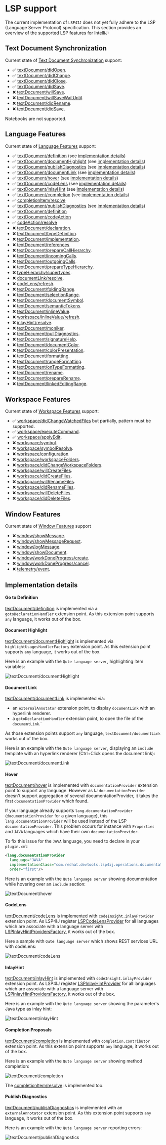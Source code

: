 # LSP support

The current implementation of `LSP4IJ` does not yet fully adhere to the LSP (Language Server Protocol) specification. This section provides an overview of the supported LSP features for IntelliJ:

## Text Document Synchronization

Current state of [Text Document Synchronization](https://microsoft.github.io/language-server-protocol/specifications/lsp/3.17/specification/#textDocument_synchronization) support:

 * ✅ [textDocument/didOpen](https://microsoft.github.io/language-server-protocol/specifications/lsp/3.17/specification/#textDocument_didOpen).
 * ✅ [textDocument/didChange](https://microsoft.github.io/language-server-protocol/specifications/lsp/3.17/specification/#textDocument_didChange).
 * ✅ [textDocument/didClose](https://microsoft.github.io/language-server-protocol/specifications/lsp/3.17/specification/#textDocument_didClose).
 * ✅ [textDocument/didSave](https://microsoft.github.io/language-server-protocol/specifications/lsp/3.17/specification/#textDocument_didSave).
 * ❌ [textDocument/willSave](https://microsoft.github.io/language-server-protocol/specifications/lsp/3.17/specification/#textDocument_willSave).
 * ❌ [textDocument/willSaveWaitUntil](https://microsoft.github.io/language-server-protocol/specifications/lsp/3.17/specification/#textDocument_willSaveWaitUntil).
 * ❌ [textDocument/didRename](https://microsoft.github.io/language-server-protocol/specifications/lsp/3.17/specification/#textDocument_didRename).
 * ❌ [textDocument/didSave](https://microsoft.github.io/language-server-protocol/specifications/lsp/3.17/specification/#textDocument_didSave).
 
Notebooks are not supported.
 
## Language Features

Current state of [Language Features]( https://microsoft.github.io/language-server-protocol/specifications/lsp/3.17/specification/#languageFeatures) support:

 * ✅ [textDocument/definition](https://microsoft.github.io/language-server-protocol/specifications/lsp/3.17/specification/#textDocument_definition) (see [implementation details](#go-to-definition))
 * ✅ [textDocument/documentHighlight](https://microsoft.github.io/language-server-protocol/specifications/lsp/3.17/specification/#textDocument_documentHighlight) (see [implementation details](#document-highlight))
 * ✅ [textDocument/publishDiagnostics](https://microsoft.github.io/language-server-protocol/specifications/lsp/3.17/specification/#textDocument_publishDiagnostics) (see [implementation details](#publish-diagnostics))
 * ✅ [textDocument/documentLink](https://microsoft.github.io/language-server-protocol/specifications/lsp/3.17/specification/#textDocument_documentLink) (see [implementation details](#document-link))
 * ✅ [textDocument/hover](https://microsoft.github.io/language-server-protocol/specifications/lsp/3.17/specification/#textDocument_hover) (see [implementation details](#hover))
 * ✅ [textDocument/codeLens](https://microsoft.github.io/language-server-protocol/specifications/lsp/3.17/specification/#textDocument_codeLens) (see [implementation details](#codelens))
 * ✅ [textDocument/inlayHint](https://microsoft.github.io/language-server-protocol/specifications/lsp/3.17/specification/#textDocument_inlayHint) (see [implementation details](#inlayhint))
 * ✅ [textDocument/completion](https://microsoft.github.io/language-server-protocol/specifications/lsp/3.17/specification/#textDocument_completion) (see [implementation details](#completion-proposals))
 * ✅ [completionItem/resolve](https://microsoft.github.io/language-server-protocol/specifications/lsp/3.17/specification/#completionItem_resolve) 
 * ✅ [textDocument/publishDiagnostics](https://microsoft.github.io/language-server-protocol/specifications/lsp/3.17/specification/#textDocument_publishDiagnostics) (see [implementation details](#publish-diagnostics))
 * ✅ [textDocument/definition](https://microsoft.github.io/language-server-protocol/specifications/lsp/3.17/specification/#textDocument_definition)
 * ✅ [textDocument/codeAction](https://microsoft.github.io/language-server-protocol/specifications/lsp/3.17/specification/#textDocument_codeAction)
 * ✅ [codeAction/resolve](https://microsoft.github.io/language-server-protocol/specifications/lsp/3.17/specification/#codeAction_resolve)
 * ❌ [textDocument/declaration](https://microsoft.github.io/language-server-protocol/specifications/lsp/3.17/specification/#textDocument_declaration).
 * ❌ [textDocument/typeDefinition](https://microsoft.github.io/language-server-protocol/specifications/lsp/3.17/specification/#textDocument_typeDefinition).
 * ❌ [textDocument/implementation](https://microsoft.github.io/language-server-protocol/specifications/lsp/3.17/specification/#textDocument_implementation).
 * ❌ [textDocument/references](https://microsoft.github.io/language-server-protocol/specifications/lsp/3.17/specification/#textDocument_references).
 * ❌ [textDocument/prepareCallHierarchy](https://microsoft.github.io/language-server-protocol/specifications/lsp/3.17/specification/#textDocument_prepareCallHierarchy).
 * ❌ [textDocument/incomingCalls](https://microsoft.github.io/language-server-protocol/specifications/lsp/3.17/specification/#callHierarchy_incomingCalls).
 * ❌ [textDocument/outgoingCalls](https://microsoft.github.io/language-server-protocol/specifications/lsp/3.17/specification/#callHierarchy_outgoingCalls).
 * ❌ [textDocument/prepareTypeHierarchy](https://microsoft.github.io/language-server-protocol/specifications/lsp/3.17/specification/#textDocument_prepareTypeHierarchy).
 * ❌ [typeHierarchy/supertypes](https://microsoft.github.io/language-server-protocol/specifications/lsp/3.17/specification/#typeHierarchy_supertypes).
 * ❌ [documentLink/resolve](https://microsoft.github.io/language-server-protocol/specifications/lsp/3.17/specification/#documentLink_resolve).
 * ❌ [codeLens/refresh](https://microsoft.github.io/language-server-protocol/specifications/lsp/3.17/specification/#codeLens_refresh).
 * ❌ [textDocument/foldingRange](https://microsoft.github.io/language-server-protocol/specifications/lsp/3.17/specification/#textDocument_foldingRange).
 * ❌ [textDocument/selectionRange](https://microsoft.github.io/language-server-protocol/specifications/lsp/3.17/specification/#textDocument_selectionRange).
 * ❌ [textDocument/documentSymbol](https://microsoft.github.io/language-server-protocol/specifications/lsp/3.17/specification/#textDocument_documentSymbol).
 * ❌ [textDocument/semanticTokens](https://microsoft.github.io/language-server-protocol/specifications/lsp/3.17/specification/#textDocument_semanticTokens).
 * ❌ [textDocument/inlineValue](https://microsoft.github.io/language-server-protocol/specifications/lsp/3.17/specification/#textDocument_inlineValue).
 * ❌ [workspace/inlineValue/refresh](https://microsoft.github.io/language-server-protocol/specifications/lsp/3.17/specification/#workspace_inlineValue_refresh).
 * ❌ [inlayHint/resolve](https://microsoft.github.io/language-server-protocol/specifications/lsp/3.17/specification/#inlayHint_resolve).
 * ❌ [textDocument/moniker](https://microsoft.github.io/language-server-protocol/specifications/lsp/3.17/specification/#textDocument_moniker).
 * ❌ [textDocument/pullDiagnostics](https://microsoft.github.io/language-server-protocol/specifications/lsp/3.17/specification/#textDocument_pullDiagnostics). 
 * ❌ [textDocument/signatureHelp](https://microsoft.github.io/language-server-protocol/specifications/lsp/3.17/specification/#textDocument_signatureHelp).
 * ❌ [textDocument/documentColor](https://microsoft.github.io/language-server-protocol/specifications/lsp/3.17/specification/#textDocument_documentColor).
 * ❌ [textDocument/colorPresentation](https://microsoft.github.io/language-server-protocol/specifications/lsp/3.17/specification/#textDocument_colorPresentation).
 * ❌ [textDocument/formatting](https://microsoft.github.io/language-server-protocol/specifications/lsp/3.17/specification/#textDocument_formatting).
 * ❌ [textDocument/rangeFormatting](https://microsoft.github.io/language-server-protocol/specifications/lsp/3.17/specification/#textDocument_rangeFormatting).
 * ❌ [textDocument/onTypeFormatting](https://microsoft.github.io/language-server-protocol/specifications/lsp/3.17/specification/#textDocument_onTypeFormatting).
 * ❌ [textDocument/rename](https://microsoft.github.io/language-server-protocol/specifications/lsp/3.17/specification/#textDocument_rename).
 * ❌ [textDocument/prepareRename](https://microsoft.github.io/language-server-protocol/specifications/lsp/3.17/specification/#textDocument_prepareRename).
 * ❌ [textDocument/linkedEditingRange](https://microsoft.github.io/language-server-protocol/specifications/lsp/3.17/specification/#textDocument_linkedEditingRange).

## Workspace Features

Current state of [Workspace Features]( https://microsoft.github.io/language-server-protocol/specifications/lsp/3.17/specification/#workspaceFeatures) support:

 * ✅ [workspace/didChangeWatchedFiles](https://microsoft.github.io/language-server-protocol/specifications/lsp/3.17/specification/#workspace_didChangeWatchedFiles) but partially, pattern must be supported.
 * ✅ [workspace/executeCommand](https://microsoft.github.io/language-server-protocol/specifications/lsp/3.17/specification/#workspace_executeCommand).
 * ✅ [workspace/applyEdit](https://microsoft.github.io/language-server-protocol/specifications/lsp/3.17/specification/#workspace_applyEdit).
 * ❌ [workspace/symbol](https://microsoft.github.io/language-server-protocol/specifications/lsp/3.17/specification/#workspace_symbol).
 * ❌ [workspace/symbolResolve](https://microsoft.github.io/language-server-protocol/specifications/lsp/3.17/specification/#workspace_symbolResolve).
 * ❌ [workspace/configuration](https://microsoft.github.io/language-server-protocol/specifications/lsp/3.17/specification/#workspace_configuration).
 * ❌ [workspace/workspaceFolders](https://microsoft.github.io/language-server-protocol/specifications/lsp/3.17/specification/#workspace_workspaceFolders).
 * ❌ [workspace/didChangeWorkspaceFolders](https://microsoft.github.io/language-server-protocol/specifications/lsp/3.17/specification/#workspace_didChangeWorkspaceFolders).
 * ❌ [workspace/willCreateFiles](https://microsoft.github.io/language-server-protocol/specifications/lsp/3.17/specification/#workspace_willCreateFiles).
 * ❌ [workspace/didCreateFiles](https://microsoft.github.io/language-server-protocol/specifications/lsp/3.17/specification/#workspace_didCreateFiles).
 * ❌ [workspace/willRenameFiles](https://microsoft.github.io/language-server-protocol/specifications/lsp/3.17/specification/#workspace_willRenameFiles).
 * ❌ [workspace/didRenameFiles](https://microsoft.github.io/language-server-protocol/specifications/lsp/3.17/specification/#workspace_didRenameFiles).
 * ❌ [workspace/willDeleteFiles](https://microsoft.github.io/language-server-protocol/specifications/lsp/3.17/specification/#workspace_willDeleteFiles).
 * ❌ [workspace/didDeleteFiles](https://microsoft.github.io/language-server-protocol/specifications/lsp/3.17/specification/#workspace_didDeleteFiles).
 
## Window Features

Current state of [Window Features]( https://microsoft.github.io/language-server-protocol/specifications/lsp/3.17/specification/#windowFeatures) support

 * ❌ [window/showMessage](https://microsoft.github.io/language-server-protocol/specifications/lsp/3.17/specification/#window_showMessage).
 * ❌ [window/showMessageRequest](https://microsoft.github.io/language-server-protocol/specifications/lsp/3.17/specification/#window_showMessageRequest).
 * ❌ [window/logMessage](https://microsoft.github.io/language-server-protocol/specifications/lsp/3.17/specification/#window_logMessage).
 * ❌ [window/showDocument](https://microsoft.github.io/language-server-protocol/specifications/lsp/3.17/specification/#window_showDocument).
 * ❌ [window/workDoneProgress/create](https://microsoft.github.io/language-server-protocol/specifications/lsp/3.17/specification/#window_workDoneProgress_create).
 * ❌ [window/workDoneProgress/cancel](https://microsoft.github.io/language-server-protocol/specifications/lsp/3.17/specification/#window_workDoneProgress_cancel).
 * ❌ [telemetry/event](https://microsoft.github.io/language-server-protocol/specifications/lsp/3.17/specification/#telemetry_event).

## Implementation details
#### Go to Definition

[textDocument/definition](https://microsoft.github.io/language-server-protocol/specifications/lsp/3.17/specification/#textDocument_definition) is implemented via a  
`gotoDeclarationHandler` extension point. As this extension point supports `any` language, it works out of the box.

#### Document Highlight

[textDocument/documentHighlight](https://microsoft.github.io/language-server-protocol/specifications/lsp/3.17/specification/#textDocument_documentHighlight) is implemented via  
`highlightUsagesHandlerFactory` extension point. As this extension point supports `any` language, it works out of the box.

Here is an example with the `Qute language server`, highlighting item variables:

![textDocument/documentHighlight](./images/lsp-support/textDocument_documentHighlight.png)

#### Document Link

[textDocument/documentLink](https://microsoft.github.io/language-server-protocol/specifications/lsp/3.17/specification/#textDocument_documentLink) is implemented via:

* an `externalAnnotator` extension point, to display `documentLink` with an hyperlink renderer.
* a `gotoDeclarationHandler` extension point, to open the file of the `documentLink`.`

As those extension points support `any` language, `textDocument/documentLink` works out of the box.

Here is an example with the `Qute language server`, displaying an `include` template with an hyperlink renderer (Ctrl+Click opens the document link):

![textDocument/documentLink](./images/lsp-support/textDocument_documentLink.png)

#### Hover

[textDocument/hover](https://microsoft.github.io/language-server-protocol/specifications/lsp/3.17/specification/#textDocument_hover) is implemented with `documentationProvider` extension point to support any language.
However as IJ `documentationProvider` doesn't support aggregation of several documentationProvider, it takes
the first `documentationProvider` which found.

If your language already supports `lang.documentationProvider` (`documentationProvider` for a given language),
this `lang.documentationProvider` will be used instead of the LSP `documentationProvider`.
This problem occurs for instance with `Properties` and `JAVA` languages which have their own `documentationProvider`.

To fix this issue for the `JAVA` language, you need to declare in your `plugin.xml`:

```xml 
<lang.documentationProvider 
  language="JAVA"
  implementationClass="com.redhat.devtools.lsp4ij.operations.documentation.LSPDocumentationProvider" 
  order="first"/>
```

Here is an example with the `Qute language server` showing documentation while hovering over an `include` section:

![textDocument/hover](./images/lsp-support/textDocument_hover.png)

#### CodeLens

[textDocument/codeLens](https://microsoft.github.io/language-server-protocol/specifications/lsp/3.17/specification/#textDocument_codeLens) is implemented with `codeInsight.inlayProvider` extension point.
As LSP4IJ register [LSPCodeLensProvider](https://github.com/redhat-developer/lsp4ij/blob/main/src/main/java/com/redhat/devtools/lsp4ij/operations/codelens/LSPCodelensProvider.java) for all languages which are associate with a language server with
[LSPInlayHintProvidersFactory](https://github.com/redhat-developer/lsp4ij/blob/main/src/main/java/com/redhat/devtools/lsp4ij/operations/LSPInlayHintProvidersFactory.java), it works out of the box.

Here a sample with `Qute language server` which shows REST services URL with codeLens:

![textDocument/codeLens](./images/lsp-support/textDocument_codeLens.png)

#### InlayHint

[textDocument/inlayHint](https://microsoft.github.io/language-server-protocol/specifications/lsp/3.17/specification/#textDocument_inlayHint) is implemented with `codeInsight.inlayProvider` extension point.
As LSP4IJ register [LSPInlayHintProvider](https://github.com/redhat-developer/lsp4ij/blob/main/src/main/java/com/redhat/devtools/lsp4ij/operations/inlayhint/LSPInlayHintsProvider.java) for all languages which are associate with a language server with
[LSPInlayHintProvidersFactory](https://github.com/redhat-developer/lsp4ij/blob/main/src/main/java/com/redhat/devtools/lsp4ij/operations/LSPInlayHintProvidersFactory.java), it works out of the box.

Here is an example with the `Qute language server` showing the parameter's Java type as inlay hint:

![textDocument/inlayHint](./images/lsp-support/textDocument_inlayHint.png)

#### Completion Proposals

[textDocument/completion](https://microsoft.github.io/language-server-protocol/specifications/lsp/3.17/specification/#textDocument_completion) is implemented with
`completion.contributor` extension point. As this extension point supports `any` language, it works out of the box.

Here is an example with the `Qute language server` showing method completion:

![textDocument/completion](./images/lsp-support/textDocument_completion.png)

The [completionItem/resolve](https://microsoft.github.io/language-server-protocol/specifications/lsp/3.17/specification/#completionItem_resolve) is implemented too.

#### Publish Diagnostics

[textDocument/publishDiagnostics](https://microsoft.github.io/language-server-protocol/specifications/lsp/3.17/specification/#textDocument_publishDiagnostics) is implemented with an `externalAnnotator` extension point. As this extension point supports `any` language, it works out of the box.

Here is an example with the `Qute language server` reporting errors:

![textDocument/publishDiagnostics](./images/lsp-support/textDocument_publishDiagnostics.png)